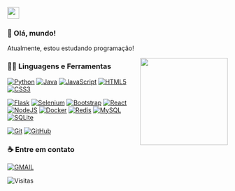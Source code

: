 <p align="left">
  <img src="https://user-images.githubusercontent.com/5679180/79618120-0daffb80-80be-11ea-819e-d2b0fa904d07.gif" width="27px">
</p>

### 👋 Olá, mundo!
Atualmente, estou estudando programação!

<img align='right' src='https://user-images.githubusercontent.com/5713670/87202985-820dcb80-c2b6-11ea-9f56-7ec461c497c3.gif' width='200"'>

### 👨‍💻 Linguagens e Ferramentas
[![Python](https://img.shields.io/badge/-Python-black?style=flat&logo=python&link=https://github.com/joojdev)](https://github.com/joojdev) 
[![Java](https://img.shields.io/badge/Java-orange?style=flat&logo=java&logoColor=white&link=https://github.com/joojdev)](https://github.com/joojdev) 
[![JavaScript](https://img.shields.io/badge/-JavaScript-black?style=flat&logo=javascript&link=https://github.com/joojdev)](https://github.com/joojdev) 
[![HTML5](https://img.shields.io/badge/-HTML5-E34F26?style=flat&logo=html5&logoColor=white&link=https://github.com/joojdev)](https://github.com/joojdev) 
[![CSS3](https://img.shields.io/badge/-CSS3-1572B6?style=flat&logo=css3&link=https://github.com/joojdev)](https://github.com/joojdev) 

[![Flask](https://img.shields.io/badge/-Flask-blue?style=flat&logo=flask&link=https://github.com/joojdev)](https://github.com/joojdev) 
[![Selenium](https://img.shields.io/badge/-Selenium-white?style=flat&logo=selenium&link=https://github.com/joojdev)](https://github.com/joojdev) 
[![Bootstrap](https://img.shields.io/badge/-Bootstrap-563D7C?style=flat&logo=bootstrap&link=https://github.com/joojdev)](https://github.com/joojdev) 
[![React](https://img.shields.io/badge/-React-black?style=flat&logo=react&link=https://github.com/joojdev)](https://github.com/joojdev) 
[![NodeJS](https://img.shields.io/badge/-NodeJS-black?style=flat&logo=Node.js&link=https://github.com/joojdev)](https://github.com/joojdev) 
[![Docker](https://img.shields.io/badge/-Docker-black?style=flat&logo=docker&link=https://github.com/joojdev)](https://github.com/joojdev) 
[![Redis](https://img.shields.io/badge/-Redis-black?style=flat&logo=redis&link=https://github.com/joojdev)](https://github.com/joojdev) 
[![MySQL](https://img.shields.io/badge/-MySQL-black?style=flat&logo=mysql&link=https://github.com/joojdev)](https://github.com/joojdev) 
[![SQLite](https://img.shields.io/badge/-SQLite-blue?style=flat&logo=sqlite&link=https%3A%2F%2Fgithub.com%2Fjoojdev)](https://github.com/joojdev) 

[![Git](https://img.shields.io/badge/-Git-black?style=flat&logo=git&link=https://github.com/joojdev)](https://github.com/joojdev) 
[![GitHub](https://img.shields.io/badge/-GitHub-181717?style=flat&logo=github&link=https://github.com/joojdev)](https://github.com/joojdev) 

<!--
### 🏆 Github
![My Github Status](https://github-readme-stats.vercel.app/api?username=joojdev&show_icons=true&hide_border=true)
-->

### ☕ Entre em contato
[![GMAIL](https://img.shields.io/badge/Gmail-jvpiovezan2905%40gmail.com-white?style=flat&logo=gmail&link=mailto:jvpiovezan2905@gmail.com)](mailto:jvpiovezan2905@gmail.com)

![Visitas](https://visitor-badge.laobi.icu/badge?page_id=joojdev.readme)
